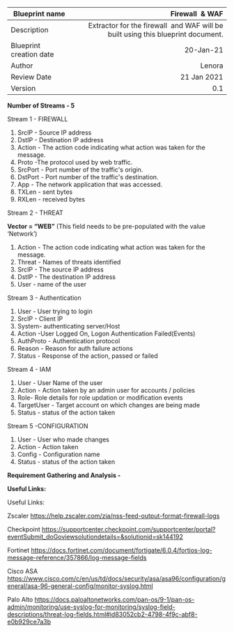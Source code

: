 | Blueprint name          | Firewall  & WAF                                                                  |
| ----------------------- | --------------------------------------------------------------------------------:|
| Description             | Extractor for the firewall  and WAF will be built using this blueprint document. |
| Blueprint creation date | 20-Jan-21                                                                        |
| Author                  | Lenora                                                                           |
| Review Date             | 21 Jan 2021                                                                      |
| Version                 | 0.1                                                                              |

**Number of Streams - 5**

Stream 1 - FIREWALL

1. SrcIP - Source IP address
2. DstIP - Destination IP address
3. Action - The action code indicating what action was taken for the message.
4. Proto -The protocol used by web traffic.
5. SrcPort - Port number of the traffic's origin.
6. DstPort - Port number of the traffic's destination.
7. App - The network application that was accessed.
8. TXLen - sent bytes
9. RXLen - received bytes

Stream 2 - THREAT 

**Vector = “WEB”** (This field needs to be pre-populated with the value ‘Network’)
1. Action - The action code indicating what action was taken for the message.
2. Threat - Names of threats identified
3. SrcIP - The source IP address
4. DstIP - The destination IP address
5. User - name of the user

Stream 3 - Authentication 

1. User - User trying to login
2. SrcIP - Client IP
3. System- authenticating server/Host
4. Action -User Logged On, Logon Authentication Failed(Events)
5. AuthProto - Authentication protocol
6. Reason - Reason for auth failure actions
7. Status - Response of the action, passed or failed

Stream 4 - IAM

1. User - User Name of the user
2. Action - Action taken by an admin user for accounts / policies
3. Role- Role details for role updation or modification events
4. TargetUser - Target account on which changes are being made
5. Status - status of the action taken

Stream 5 -CONFIGURATION

1. User - User who made changes
2. Action - Action taken
3. Config - Configuration name
4. Status - status of the action taken

**Requirement Gathering and Analysis -**

**Useful Links:**

Useful Links:

Zscaler
https://help.zscaler.com/zia/nss-feed-output-format-firewall-logs

Checkpoint
https://supportcenter.checkpoint.com/supportcenter/portal?eventSubmit_doGoviewsolutiondetails=&solutionid=sk144192

Fortinet
https://docs.fortinet.com/document/fortigate/6.0.4/fortios-log-message-reference/357866/log-message-fields

Cisco ASA
https://www.cisco.com/c/en/us/td/docs/security/asa/asa96/configuration/general/asa-96-general-config/monitor-syslog.html

Palo Alto
https://docs.paloaltonetworks.com/pan-os/9-1/pan-os-admin/monitoring/use-syslog-for-monitoring/syslog-field-descriptions/threat-log-fields.html#id83052cb2-4798-4f9c-abf8-e0b929ce7a3b

